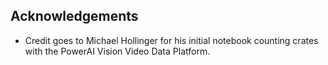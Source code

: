 ## Acknowledgements

* Credit goes to Michael Hollinger for his initial notebook counting crates with the PowerAI Vision Video Data Platform.

